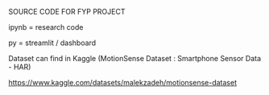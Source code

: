 SOURCE CODE FOR FYP PROJECT

ipynb  = research code

py = streamlit / dashboard

Dataset can find in Kaggle (MotionSense Dataset : Smartphone Sensor Data - HAR)

https://www.kaggle.com/datasets/malekzadeh/motionsense-dataset
